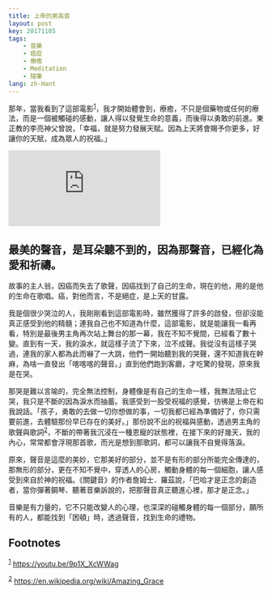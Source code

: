 ```yaml
---
title: 上帝的男高音
layout: post
key: 20171105
tags:
    - 音樂
    - 癌症
    - 療癒
    - Meditation
    - 隨筆
lang: zh-Hant
---
```


那年，當我看到了這部電影<sup><a id="fnr.1" class="footref" href="#fn.1">1</a></sup>，我才開始體會到，療癒，不只是個藥物或任何的療法，而是一個被觸碰的感動，讓人得以發覺生命的意義，而後得以勇敢的前進。東正教的李亮神父曾說，「幸福，就是努力發展天賦。因為上天將會賜予你更多，好讓你的天賦，成為眾人的祝福。」

<div class="video-container">
    <iframe src="https://www.youtube.com/embed/ljAbxU4S-0A" frameborder="0" allowfullscreen class="video-player"></iframe>
</div>


## 最美的聲音，是耳朵聽不到的，因為那聲音，已經化為愛和祈禱。

故事的主人翁，因癌而失去了歌聲，因癌找到了自己的生命，現在的他，用的是他的生命在歌唱。癌，對他而言，不是絕症，是上天的甘露。

我是個很少哭泣的人，我剛剛看到這部電影時，雖然獲得了許多的啟發，但卻沒能真正感受到他的精髓；連我自己也不知道為什麼，這部電影，就是能讓我一看再看，特別是最後男主角再次站上舞台的那一幕，我在不知不覺間，已經看了數十變。直到有一天，我的淚水，就這樣子流了下來，泣不成聲。我從沒有這樣子哭過，連我的家人都為此而嚇了一大跳，他們一開始聽到我的哭聲，還不知道我在幹麻，為啥一直發出「喀喀喀的聲音。」直到他們跑到客廳，才吃驚的發現，原來我是在哭。

那哭是難以言喻的，完全無法控制，身體像是有自己的生命一樣，我無法阻止它哭，我只是不斷的因為淚水而抽蓄。我感受到一股受祝福的感覺，彷彿是上帝在和我說話。「孩子，勇敢的去做一切你想做的事，一切我都已經為準備好了，你只需要前進，去體驗那份早已存在的美好。」那份說不出的祝福與感動，透過男主角的歌聲與歌詞<sup><a id="fnr.2" class="footref" href="#fn.2">2</a></sup>，不斷的帶著我沉浸在一種恩寵的狀態裡，在接下來的好幾天，我的內心，常常都會浮現那首歌，而光是想到那歌詞，都可以讓我不自覺得落淚。

原來，聲音是這麼的美妙，它那美好的部分，並不是有形的部分所能完全傳達的，那無形的部分，更在不知不覺中，穿透人的心房，觸動身體的每一個細胞，讓人感受到來自於神的祝福。《關鍵音》的作者詹姆士．羅茲說，「巴哈才是正念的創造者，當你彈著鋼琴、聽著音樂訴說的，把那聲音真正聽進心裡，那才是正念。」

音樂是有力量的，它不只能改變人的心理，也深深的碰觸身體的每一個部分，願所有的人，都能找到「困頓」時，透過聲音，找到生命的禮物。

## Footnotes

<sup><a id="fn.1" href="#fnr.1">1</a></sup> <https://youtu.be/9p1X_XcWWag>

<sup><a id="fn.2" href="#fnr.2">2</a></sup> <https://en.wikipedia.org/wiki/Amazing_Grace>
